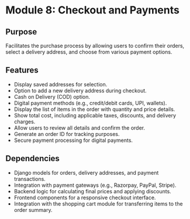 # Module 8: Checkout and Payments

## Purpose
Facilitates the purchase process by allowing users to confirm their orders, select a delivery address, and choose from various payment options.

## Features
  - Display saved addresses for selection.
  - Option to add a new delivery address during checkout.
  - Cash on Delivery (COD) option.
  - Digital payment methods (e.g., credit/debit cards, UPI, wallets).
  - Display the list of items in the order with quantity and price details.
  - Show total cost, including applicable taxes, discounts, and delivery charges.
  - Allow users to review all details and confirm the order.
  - Generate an order ID for tracking purposes.
  - Secure payment processing for digital payments.


## Dependencies
- Django models for orders, delivery addresses, and payment transactions.
- Integration with payment gateways (e.g., Razorpay, PayPal, Stripe).
- Backend logic for calculating final prices and applying discounts.
- Frontend components for a responsive checkout interface.
- Integration with the shopping cart module for transferring items to the order summary.
